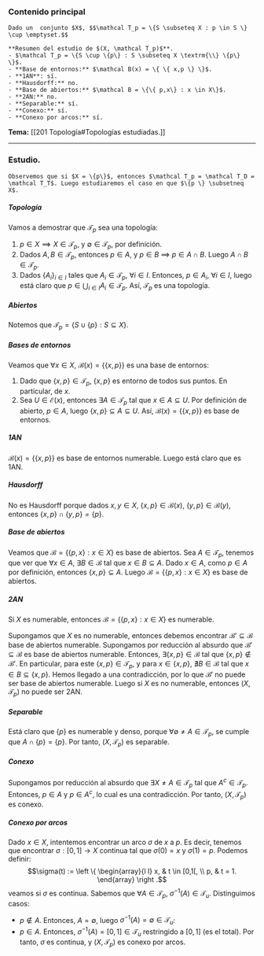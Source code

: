 ### Contenido principal

```ad-Formal
Dado un  conjunto $X$, $$\mathcal T_p = \{S \subseteq X : p \in S \} \cup \emptyset.$$
```

```ad-note
**Resumen del estudio de $(X, \mathcal T_p)$**.
- $\mathcal T_p = \{S \cup \{p\} : S \subseteq X \textrm{\\} \{p\} \}$.
- **Base de entornos:** $\mathcal B(x) = \{ \{ x,p \} \}$.
- **1AN**: sí.
- **Hausdorff:** no.
- **Base de abiertos:** $\mathcal B = \{\{ p,x\} : x \in X\}$.
- **2AN:** no.
- **Separable:** sí.
- **Conexo:** sí.
- **Conexo por arcos:** sí.
```

**Tema:** [[201 Topología#Topologías estudiadas.]]

---
### Estudio.

```ad-note
Observemos que si $X = \{p\}$, entonces $\mathcal T_p = \mathcal T_D = \mathcal T_T$. Luego estudiaremos el caso en que $\{p \} \subsetneq X$.
```
##### Topología
Vamos a demostrar que $\mathcal T_p$ sea una topología:
1. $p \in X \implies X \in \mathcal T_p$, y $\emptyset \in \mathcal T_p$, por definición.
2. Dados $A,B \in \mathcal T_p$, entonces $p \in A$, y $p \in B$ $\implies$ $p \in A \cap B$. Luego $A \cap B \in \mathcal T_p$.
3. Dados $\{A_i\}_{i \in I}$ tales que $A_i \in \mathcal T_p$, $\forall i \in I$. Entonces, $p \in A_i$, $\forall i \in I$, luego está claro que $p \in \bigcup_{i \in I} A_i \in \mathcal T_p$.
Así, $\mathcal T_p$ es una topología.

##### Abiertos
Notemos que $\mathcal T_p = \{S \cup \{p\} : S \subseteq X \}$.

##### Bases de entornos
Veamos que $\forall x \in X$, $\mathcal B(x) = \{\{x,p\}\}$ es una base de entornos:
1. Dado que $\{x,p\} \in \mathcal T_p$, $\{x,p\}$ es entorno de todos sus puntos. En particular, de $x$.
2. Sea $U \in \mathcal E(x)$, entonces $\exists A \in \mathcal T_p$ tal que $x \in A \subseteq U$. Por definición de abierto, $p \in A$, luego $\{x,p\} \subseteq A \subseteq U$.
Así, $\mathcal B(x) = \{ \{ x,p \} \}$ es base de entornos.

##### 1AN
$\mathcal B(x) = \{ \{x,p \} \}$ es base de entornos numerable. Luego está claro que es 1AN.

##### Hausdorff
No es Hausdorff porque dados $x,y \in X$, $\{x,p\} \in \mathcal B(x)$, $\{y,p\} \in \mathcal B(y)$, entonces $\{x,p\} \cap \{y,p\} = \{p\}$.

##### Base de abiertos
Veamos que $\mathcal B = \{\{p, x\} : x \in X \}$ es base de abiertos. Sea $A \in \mathcal T_p$, tenemos que ver que $\forall x \in A$, $\exists B \in \mathcal B$ tal que $x \in B \subseteq A$.
Dado $x \in A$, como $p \in A$ por definición, entonces $\{x,p\} \subseteq A$.
Luego $\mathcal B = \{\{ p,x\} : x \in X\}$ es base de abiertos.

##### 2AN
Si $X$ es numerable, entonces $\mathcal B = \{\{p,x\} : x \in X \}$ es numerable.

Supongamos que $X$ es no numerable, entonces debemos encontrar $\mathcal B' \subseteq \mathcal B$ base de abiertos numerable. Supongamos por reducción al absurdo que $\mathcal B' \subseteq \mathcal B$ es base de abiertos numerable. Entonces, $\exists \{x,p\} \in \mathcal B$ tal que $\{x,p\} \notin \mathcal B'$. En particular, para este $\{x,p\} \in \mathcal T_p$, y para $x \in \{x,p\}$, $\nexists B \in \mathcal B$ tal que $x \in B \subseteq \{x,p\}$. Hemos llegado a una contradicción, por lo que $\mathcal B'$ no puede ser base de abiertos numerable.
Luego si $X$ es no numerable, entonces $(X, \mathcal T_p)$ no puede ser 2AN.

##### Separable
Está claro que $\{p\}$ es numerable y denso, porque $\forall \emptyset \neq A \in \mathcal T_p$, se cumple que $A \cap \{p\} = \{p\}$. Por tanto, $(X, \mathcal T_p)$ es separable.

##### Conexo
Supongamos por reducción al absurdo que $\exists X \neq A \in \mathcal T_p$ tal que $A^c \in \mathcal T_p$. Entonces, $p \in A$ y $p \in A^c$, lo cual es una contradicción. Por tanto, $(X, \mathcal T_p)$ es conexo.

##### Conexo por arcos
Dado $x \in X$, intentemos encontrar un arco $\sigma$ de $x$ a $p$. Es decir, tenemos que encontrar $\sigma:[0,1] \longrightarrow X$ continua tal que $\sigma(0) = x$ y $\sigma(1) = p$. Podemos definir: $$\sigma(t) := \left \{ \begin{array}{l l} x, & t \in [0,1[, \\ p, & t = 1. \end{array} \right .$$ veamos si $\sigma$ es continua. Sabemos que $\forall A \in \mathcal T_p$, $\sigma^{-1}(A) \in \mathcal T_u$. Distinguimos casos:
- $p \notin A$. Entonces, $A = \emptyset$, luego $\sigma^{-1}(A) = \emptyset \in \mathcal T_u$:
- $p \in A$. Entonces, $\sigma^{-1}(A) = [0,1] \in \mathcal T_u$ restringido a $[0,1]$ (es el total).
Por tanto, $\sigma$ es continua, y $(X, \mathcal T_p)$ es conexo por arcos.
